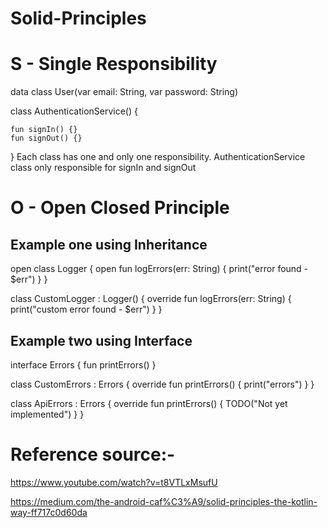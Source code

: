 # Solid-Principles

# S - Single Responsibility
 
data class User(var email: String, var password: String)

class AuthenticationService() {

    fun signIn() {}
    fun signOut() {}
}
Each class has one and only one responsibility. AuthenticationService class only responsible for signIn and signOut



# O - Open Closed Principle

## Example one using Inheritance
open class Logger {
    open fun logErrors(err: String) {
        print("error found - $err")
    }
}

class CustomLogger : Logger() {
    override fun logErrors(err: String) {
        print("custom error found - $err")
    }
}

## Example two using Interface
interface Errors {
    fun printErrors()
}

class CustomErrors : Errors {
    override fun printErrors() {
        print("errors")
    }
}

class ApiErrors : Errors {
    override fun printErrors() {
        TODO("Not yet implemented")
    }
}


# Reference source:- 
https://www.youtube.com/watch?v=t8VTLxMsufU

https://medium.com/the-android-caf%C3%A9/solid-principles-the-kotlin-way-ff717c0d60da

